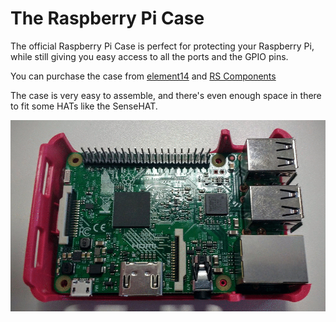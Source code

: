 # The Raspberry Pi Case

The official Raspberry Pi Case is perfect for protecting your Raspberry Pi, while still giving you easy access to all the ports and the GPIO pins.

You can purchase the case from [element14](https://www.element14.com/community/docs/DOC-76996/l/raspberry-pi-official-enclosure-from-the-raspberry-pi-foundation?ICID=rpimain-picase-ban) and [RS Components](http://uk.rs-online.com/web/p/development-board-enclosures/8787594/)

The case is very easy to assemble, and there's even enough space in there to fit some HATs like the SenseHAT.

![](images/case.gif)
